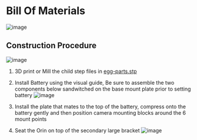 # Bill Of Materials
![image](https://github.com/user-attachments/assets/d9f976da-ede1-422a-a85d-656607ff3ab2)


## Construction Procedure
![image](https://github.com/user-attachments/assets/f79a2f73-7752-4f5d-adef-8e7cf177179c)

1. 3D print or Mill the child step files in [egg-parts.stp](https://github.com/robit-man/EGG/blob/main/hardware/egg-parts.stp)
   
2. Install Battery using the visual guide, Be sure to assemble the two components below sandwitched on the base mount plate prior to setting battery
![image](https://github.com/user-attachments/assets/d0909e42-814f-4134-812a-1c30f2691f2f)

3. Install the plate that mates to the top of the battery, compress onto the battery gently and then position camera mounting blocks around the 6 mount points


4. Seat the Orin on top of the secondary large bracket
![image](https://github.com/user-attachments/assets/3a20767f-1e2e-4a0a-b350-dd4ed92de3ee)

